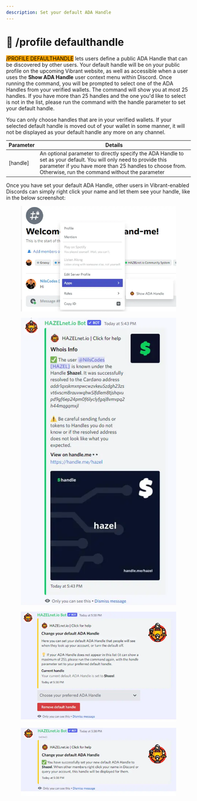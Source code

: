 ```yaml
---
description: Set your default ADA Handle
---
```


# 📛 /profile defaulthandle

<mark style="background-color:orange;">/PROFILE DEFAULTHANDLE</mark> lets users define a public ADA Handle that can be discovered by other users. Your default handle will be on your public profile on the upcoming Vibrant website, as well as accessible when a user uses the **Show ADA Handle** user context menu within Discord. Once running the command, you will be prompted to select one of the ADA Handles from your verified wallets. The command will show you at most 25 handles. If you have more than 25 handles and the one you'd like to select is not in the list, please run the command with the handle parameter to set your default handle.

&#x20;You can only choose handles that are in your verified wallets. If your selected default handle is moved out of your wallet in some manner, it will not be displayed as your default handle any more on any channel.

| Parameter | Details                                                                                                                                                                                                                         |
| --------- | ------------------------------------------------------------------------------------------------------------------------------------------------------------------------------------------------------------------------------- |
| \[handle] | An optional parameter to directly specify the ADA Handle to set as your default. You will only need to provide this parameter if you have more than 25 handles to choose from. Otherwise, run the command without the parameter |

Once you have set your default ADA Handle, other users in Vibrant-enabled Discords can simply right click your name and let them see your handle, like in the below screenshot:

<figure><img src="../../../.gitbook/assets/image (64).png" alt=""><figcaption></figcaption></figure>

<figure><img src="../../../.gitbook/assets/image (66).png" alt=""><figcaption></figcaption></figure>

<figure><img src="../../../.gitbook/assets/image (68).png" alt=""><figcaption></figcaption></figure>

<figure><img src="../../../.gitbook/assets/image (70).png" alt=""><figcaption></figcaption></figure>
